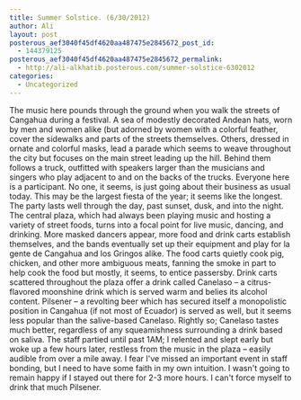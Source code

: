 ```yaml
---
title: Summer Solstice. (6/30/2012)
author: Ali
layout: post
posterous_aef3040f45df4620aa487475e2845672_post_id:
  - 144379125
posterous_aef3040f45df4620aa487475e2845672_permalink:
  - http://ali-alkhatib.posterous.com/summer-solstice-6302012
categories:
  - Uncategorized
---
```

The music here pounds through the ground when you walk the streets of Cangahua during a festival. A sea of modestly decorated Andean hats, worn by men and women alike (but adorned by women with a colorful feather, cover the sidewalks and parts of the streets themselves. Others, dressed in ornate and colorful masks, lead a parade which seems to weave throughout the city but focuses on the main street leading up the hill. Behind them follows a truck, outfitted with speakers larger than the musicians and singers who play adjacent to and on the backs of the trucks. Everyone here is a participant. No one, it seems, is just going about their business as usual today. This may be the largest fiesta of the year; it seems like the longest. 
The party lasts well through the day, past sunset, dusk, and into the night. The central plaza, which had always been playing music and hosting a variety of street foods, turns into a focal point for live music, dancing, and drinking. More masked dancers appear, more food and drink carts establish themselves, and the bands eventually set up their equipment and play for la gente de Cangahua and los Gringos alike. 
The food carts quietly cook pig, chicken, and other more ambiguous meats, fanning the smoke in part to help cook the food but mostly, it seems, to entice passersby. Drink carts scattered throughout the plaza offer a drink called Canelaso &#8211; a citrus-flavored moonshine drink which is served warm and belies its alcohol content. Pilsener &#8211; a revolting beer which has secured itself a monopolistic position in Cangahua (if not most of Ecuador) is served as well, but it seems less popular than the salive-based Canelaso. Rightly so; Canelaso tastes much better, regardless of any squeamishness surrounding a drink based on saliva. 
The staff partied until past 1AM; I relented and slept early but woke up a few hours later, restless from the music in the plaza &#8211; easily audible from over a mile away. I fear I've missed an important event in staff bonding, but I need to have some faith in my own intuition. I wasn't going to remain happy if I stayed out there for 2-3 more hours. I can't force myself to drink that much Pilsener.
